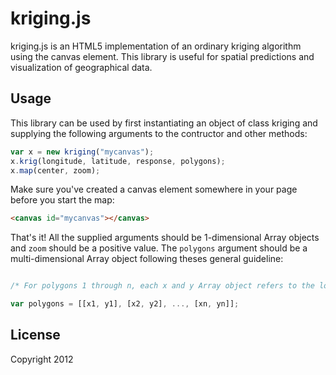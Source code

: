 kriging.js
==========

kriging.js is an HTML5 implementation of an ordinary kriging algorithm using the canvas element. This library is useful for spatial predictions and visualization of geographical data.

Usage
-----

This library can be used by first instantiating an object of class kriging and supplying the following arguments to the contructor and other methods:

``` javascript
var x = new kriging("mycanvas");
x.krig(longitude, latitude, response, polygons);
x.map(center, zoom);
```

Make sure you've created a canvas element somewhere in your page before you start the map:

``` html
<canvas id="mycanvas"></canvas>
```

That's it! All the supplied arguments should be 1-dimensional Array objects and `zoom` should be a positive value. The `polygons` argument should be a multi-dimensional Array object following theses general guideline:

``` javascript

/* For polygons 1 through n, each x and y Array object refers to the longitude and latitude, respectively, coordinate vertices for that particular polygon. */

var polygons = [[x1, y1], [x2, y2], ..., [xn, yn]];

```


License
-------

Copyright 2012

